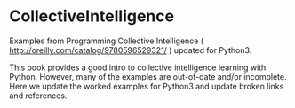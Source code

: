 # CollectiveIntelligence
Examples from Programming Collective Intelligence ( http://oreilly.com/catalog/9780596529321/ ) updated for Python3.

This book provides a good intro to collective intelligence learning with Python. However, many of the examples are out-of-date and/or incomplete. Here we update the worked examples for Python3 and update broken links and references.

